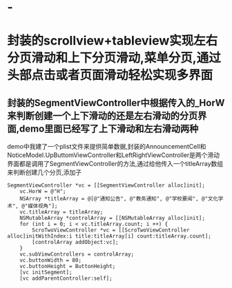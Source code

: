# -
封装的scrollview+tableview实现左右分页滑动和上下分页滑动,菜单分页,通过头部点击或者页面滑动轻松实现多界面
=====
封装的SegmentViewController中根据传入的_HorW来判断创建一个上下滑动的还是左右滑动的分页界面,demo里面已经写了上下滑动和左右滑动两种
-------
demo中我建了一个plist文件来提供简单数据,封装的AnnouncementCell和NoticeModel.UpButtomViewController和LeftRightViewController是两个滑动界面都是调用了SegmentViewController的方法,通过给他传入一个titleArray数组来判断创建几个分页,添加子
```
SegmentViewController *vc = [[SegmentViewController alloc]init];
    vc.HorW = @"H";
    NSArray *titleArray = @[@"通知公告", @"教务通知", @"学校要闻", @"文化学术", @"媒体视角"];
    vc.titleArray = titleArray;
    NSMutableArray *controlArray = [[NSMutableArray alloc]init];
    for (int i = 0; i < vc.titleArray.count; i ++) {
        ScroTwoViewController *vc = [[ScroTwoViewController alloc]initWithIndex:i title:titleArray[i] count:titleArray.count];
        [controlArray addObject:vc];
    }
    vc.subViewControllers = controlArray;
    vc.buttonWidth = 80;
    vc.buttonHeight = ButtonHeight;
    [vc initSegment];
    [vc addParentController:self];
```
